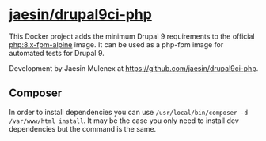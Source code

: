 # [jaesin/drupal9ci-php](https://hub.docker.com/r/jaesin/drupal9ci-php)

This Docker project adds the minimum Drupal 9 requirements to the official [php:8.x-fpm-alpine](https://hub.docker.com/_/php) image. It can be used as a php-fpm image for automated tests for Drupal 9.

Development by Jaesin Mulenex at <https://github.com/jaesin/drupal9ci-php>.

## Composer

In order to install dependencies you can use `/usr/local/bin/composer -d /var/www/html install`. It may be the case you only need to install dev dependencies but the command is the same.

